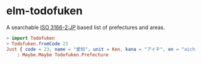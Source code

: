 # elm-todofuken

A searchable [ISO 3166-2:JP](https://en.wikipedia.org/wiki/ISO_3166-2:JP) based list of prefectures and areas.

```elm
> import Todofuken
> Todofuken.fromCode 23
Just { code = 23, name = "愛知", unit = Ken, kana = "アイチ", en = "aichi", { id = 3, name = "中部", kana = "チュウブ", en = "chubu"} }
    : Maybe.Maybe Todofuken.Prefecture
```
